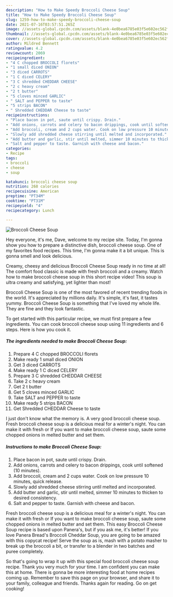 ```yaml
---
description: "How to Make Speedy Broccoli Cheese Soup"
title: "How to Make Speedy Broccoli Cheese Soup"
slug: 1259-how-to-make-speedy-broccoli-cheese-soup
date: 2021-07-16T03:57:51.265Z
image: //assets-global.cpcdn.com/assets/blank-4e0bea6785e03f5e602ec562f230caae08da540cada707380b4fe1bbebba43da.png
thumbnail: //assets-global.cpcdn.com/assets/blank-4e0bea6785e03f5e602ec562f230caae08da540cada707380b4fe1bbebba43da.png
cover: //assets-global.cpcdn.com/assets/blank-4e0bea6785e03f5e602ec562f230caae08da540cada707380b4fe1bbebba43da.png
author: Mildred Bennett
ratingvalue: 4.2
reviewcount: 2069
recipeingredient:
- "4 C chopped BROCCOLI florets"
- "1 small diced ONION"
- "3 diced CARROTS"
- "1 C diced CELERY"
- "3 C shredded CHEDDAR CHEESE"
- "2 c heavy cream"
- "2 t butter"
- "5 cloves minced GARLIC"
- " SALT and PEPPER to taste"
- "5 strips BACON"
- " Shredded CHEDDAR Cheese to taste"
recipeinstructions:
- "Place bacon in pot, saute until crispy. Drain."
- "Add onions, carrots and celery to bacon drippings, cook until softened (10 minutes)."
- "Add broccoli, cream and 2 cups water. Cook on low pressure 10 minutes, quick release."
- "Slowly add shredded cheese stirring until melted and incorporated."
- "Add butter and garlic, stir until melted, simmer 10 minutes to thicken to desired consistency."
- "Salt and pepper to taste. Garnish with cheese and bacon."
categories:
- Recipe
tags:
- broccoli
- cheese
- soup

katakunci: broccoli cheese soup 
nutrition: 268 calories
recipecuisine: American
preptime: "PT34M"
cooktime: "PT31M"
recipeyield: "4"
recipecategory: Lunch

---
```



![Broccoli Cheese Soup](//assets-global.cpcdn.com/assets/blank-4e0bea6785e03f5e602ec562f230caae08da540cada707380b4fe1bbebba43da.png)

Hey everyone, it's me, Dave, welcome to my recipe site. Today, I'm gonna show you how to prepare a distinctive dish, broccoli cheese soup. One of my favorites food recipes. This time, I'm gonna make it a bit unique. This is gonna smell and look delicious.

Creamy, cheesy and delicious Broccoli Cheese Soup ready in no time at all! The comfort food classic is made with fresh broccoli and a creamy. Watch how to make broccoli cheese soup in this short recipe video! This soup is ultra creamy and satisfying, yet lighter than most!

Broccoli Cheese Soup is one of the most favored of recent trending foods in the world. It's appreciated by millions daily. It's simple, it's fast, it tastes yummy. Broccoli Cheese Soup is something that I've loved my whole life. They are fine and they look fantastic.


To get started with this particular recipe, we must first prepare a few ingredients. You can cook broccoli cheese soup using 11 ingredients and 6 steps. Here is how you cook it.

<!--inarticleads1-->

##### The ingredients needed to make Broccoli Cheese Soup:

1. Prepare 4 C chopped BROCCOLI florets
1. Make ready 1 small diced ONION
1. Get 3 diced CARROTS
1. Make ready 1 C diced CELERY
1. Prepare 3 C shredded CHEDDAR CHEESE
1. Take 2 c heavy cream
1. Get 2 t butter
1. Get 5 cloves minced GARLIC
1. Take  SALT and PEPPER to taste
1. Make ready 5 strips BACON
1. Get  Shredded CHEDDAR Cheese to taste


I just don&#39;t know what the memory is. A very good broccoli cheese soup. Fresh broccoli cheese soup is a delicious meal for a winter&#39;s night. You can make it with fresh or If you want to make broccoli cheese soup, saute some chopped onions in melted butter and set them. 

<!--inarticleads2-->

##### Instructions to make Broccoli Cheese Soup:

1. Place bacon in pot, saute until crispy. Drain.
1. Add onions, carrots and celery to bacon drippings, cook until softened (10 minutes).
1. Add broccoli, cream and 2 cups water. Cook on low pressure 10 minutes, quick release.
1. Slowly add shredded cheese stirring until melted and incorporated.
1. Add butter and garlic, stir until melted, simmer 10 minutes to thicken to desired consistency.
1. Salt and pepper to taste. Garnish with cheese and bacon.


Fresh broccoli cheese soup is a delicious meal for a winter&#39;s night. You can make it with fresh or If you want to make broccoli cheese soup, saute some chopped onions in melted butter and set them. This easy Broccoli Cheese Soup recipe is based upon Panera&#39;s, but if you ask me, it&#39;s better! If you love Panera Bread&#39;s Broccoli Cheddar Soup, you are going to be amazed with this copycat recipe! Serve the soup as is, mash with a potato masher to break up the broccoli a bit, or transfer to a blender in two batches and puree completely. 

So that's going to wrap it up with this special food broccoli cheese soup recipe. Thank you very much for your time. I am confident you can make this at home. There is gonna be more interesting food at home recipes coming up. Remember to save this page on your browser, and share it to your family, colleague and friends. Thanks again for reading. Go on get cooking!
